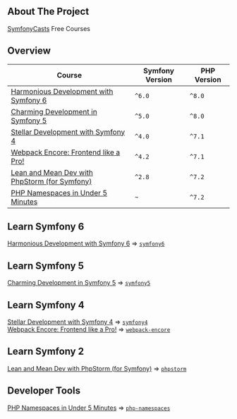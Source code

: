 ## About The Project
[SymfonyCasts][symfonycasts] Free Courses


## Overview
| Course                                               | Symfony Version | PHP Version |
|------------------------------------------------------|-----------------|-------------|
| [Harmonious Development with Symfony 6][sc-symfony6] | `^6.0`          | `^8.0`      |
| [Charming Development in Symfony 5][sc-symfony5]     | `^5.0`          | `^8.0`      |
| [Stellar Development with Symfony 4][sc-symfony4]           | `^4.0`          | `^7.1`      |
| [Webpack Encore: Frontend like a Pro!][sc-webpack-encore]    | `^4.2`          | `^7.1`      |
| [Lean and Mean Dev with PhpStorm &#40;for Symfony&#41;][sc-phpstorm] | `^2.8`          | `^7.2`      |
| [PHP Namespaces in Under 5 Minutes][sc-php-namespaces] | `~`          | `^7.2`      |


[//]: # (| [Contributing back to Symfony!][sc-contributing]             | `^0.0`          | `^0.0`      |)


## Learn Symfony 6
[Harmonious Development with Symfony 6][sc-symfony6] => [`symfony6`][symfony6]


## Learn Symfony 5
[Charming Development in Symfony 5][sc-symfony5] => [`symfony5`][symfony5] 


## Learn Symfony 4
[Stellar Development with Symfony 4][sc-symfony4] => [`symfony4`][symfony4]  
[Webpack Encore: Frontend like a Pro!][sc-webpack-encore] => [`webpack-encore`][webpack-encore]  


## Learn Symfony 2
[Lean and Mean Dev with PhpStorm &#40;for Symfony&#41;][sc-phpstorm] => [`phpstorm`][phpstorm]  


## Developer Tools  
[PHP Namespaces in Under 5 Minutes][php-namespaces] => [`php-namespaces`][php-namespaces]  


[//]: # ([Contributing back to Symfony!][sc-contributing] => [`contributing`][contributing])





[//]: # (Links)
[symfonycasts]: https://symfonycasts.com/

[sc-symfony6]: https://symfonycasts.com/screencast/symfony
[symfony6]: https://github.com/habibun/symfony-casts/tree/symfony6

[sc-symfony5]: https://symfonycasts.com/screencast/symfony5
[symfony5]: https://github.com/habibun/symfony-casts/tree/symfony5

[sc-webpack-encore]: https://symfonycasts.com/screencast/webpack-encore
[webpack-encore]: https://github.com/habibun/symfony-casts/tree/webpack-encore

[sc-symfony4]: https://symfonycasts.com/screencast/symfony4
[symfony4]: https://github.com/habibun/symfony-casts/tree/symfony4

[sc-phpstorm]: https://symfonycasts.com/screencast/phpstorm
[phpstorm]: https://github.com/habibun/symfony-casts/tree/phpstorm

[sc-php-namespaces]: https://symfonycasts.com/screencast/php-namespaces
[php-namespaces]: https://github.com/habibun/symfony-casts/tree/phpstorm

[sc-contributing]: https://symfonycasts.com/screencast/contributing
[contributing]: https://github.com/habibun/symfony-casts/tree/contributing

[//]: # (Note about initial commit)
[//]: # (replica course code of finish directory)
